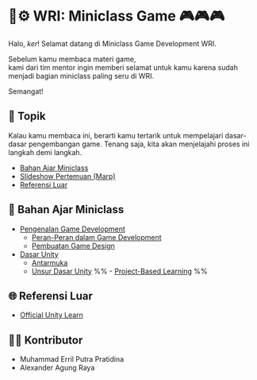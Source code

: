 # 🔬⚙️ WRI: Miniclass Game 🎮🎮🎮

Halo, *ker*! Selamat datang di Miniclass Game Development WRI. 

Sebelum kamu membaca materi game,<br>
kami dari tim mentor ingin memberi selamat untuk kamu karena sudah menjadi bagian miniclass paling seru di WRI.<br>

Semangat!

## 📃 Topik
Kalau kamu membaca ini, berarti kamu tertarik untuk mempelajari dasar-dasar pengembangan game. Tenang saja, kita akan menjelajahi proses ini langkah demi langkah.
- [Bahan Ajar Miniclass](##📖%20Bahan%20Ajar%20Miniclass)
- [Slideshow Pertemuan (Marp)](/miniclass/game/weekly-slideshow/index.md)
- [Referensi Luar](##🌐%20Referensi%20Luar)

## 📖 Bahan Ajar Miniclass
- [Pengenalan Game Development](miniclass/game/bahan-ajar/pengenalan/index.md)
	- [Peran-Peran dalam Game Development](miniclass/game/bahan-ajar/pengenalan/index.md#role%20dalam%20game%20development)
	- [Pembuatan Game Design](miniclass/game/bahan-ajar/pengenalan/index.md#game%20design)
- [Dasar Unity](miniclass/game/bahan-ajar/dasar-unity/index.md)
	- [Antarmuka](miniclass/game/bahan-ajar/dasar-unity/index.md#antarmuka)
	- [Unsur Dasar Unity](miniclass/game/bahan-ajar/dasar-unity/index.md#Unsur%20Dasar%20Unity)
%% - [Project-Based Learning](miniclass/game/bahan-ajar/project-based-learning/index.md) %%

## 🌐 Referensi Luar
- [Official Unity Learn](https://learn.unity.com/)

## 🧑‍🏫 Kontributor
- Muhammad Erril Putra Pratidina
- Alexander Agung Raya